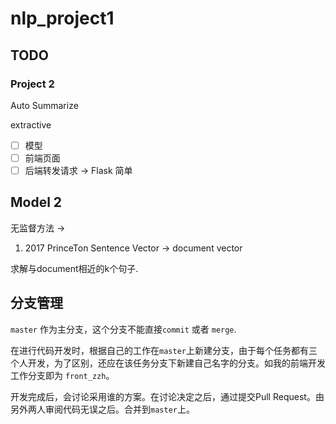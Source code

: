 # nlp_project1

## TODO

### Project 2

Auto Summarize

extractive 

- [ ] 模型
- [ ] 前端页面
- [ ] 后端转发请求 -> Flask 简单

## Model 2 
无监督方法 -> 
1. 2017 PrinceTon  Sentence Vector -> document vector 

求解与document相近的k个句子. 

## 分支管理

`master` 作为主分支，这个分支不能直接`commit` 或者 `merge`.

在进行代码开发时，根据自己的工作在`master`上新建分支，由于每个任务都有三个人开发，为了区别，还应在该任务分支下新建自己名字的分支。如我的前端开发工作分支即为 `front_zzh`。

开发完成后，会讨论采用谁的方案。在讨论决定之后，通过提交Pull Request。由另外两人审阅代码无误之后。合并到`master`上。

